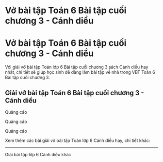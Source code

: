 # Vở bài tập Toán 6 Bài tập cuối chương 3 - Cánh diều

# Vở bài tập Toán 6 Bài tập cuối chương 3 - Cánh diều

Với giải vở bài tập Toán lớp 6 Bài tập cuối chương 3 sách Cánh diều hay nhất, chi tiết sẽ giúp học sinh dễ dàng làm bài tập về nhà trong VBT Toán 6 Bài tập cuối chương 3.

## Giải vở bài tập Toán 6 Bài tập cuối chương 3 - Cánh diều

Quảng cáo

Quảng cáo

Quảng cáo

Xem thêm các bài giải vở bài tập Toán lớp 6 Cánh diều hay, chi tiết khác:

* * *

Giải bài tập lớp 6 Cánh diều khác
